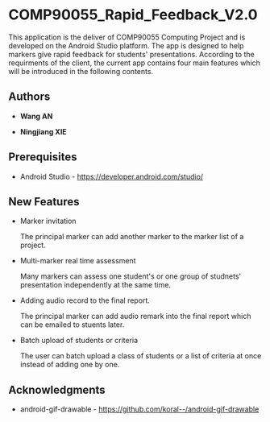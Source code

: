 # COMP90055_Rapid_Feedback_V2.0

This application is the deliver of COMP90055 Computing Project and is developed on the Android Studio platform. The app is designed to help markers give rapid feedback for students' presentations. According to the requirments of the client, the current app contains four main features which will be introduced in the following contents.

## Authors

+ **Wang AN**

+ **Ningjiang XIE**

## Prerequisites

+ Android Studio - <https://developer.android.com/studio/>

## New Features

+ Marker invitation

  The principal marker can add another marker to the marker list of a project.

+ Multi-marker real time assessment 

  Many markers can assess one student's or one group of studnets' presentation independently at the same time.

+ Adding audio record to the final report.

  The principal marker can add audio remark into the final report which can be emailed to stuents later.
  
+ Batch upload of students or criteria
 
  The user can batch upload a class of students or a list of criteria at once instead of adding one by one.

## Acknowledgments

* android-gif-drawable - <https://github.com/koral--/android-gif-drawable>
